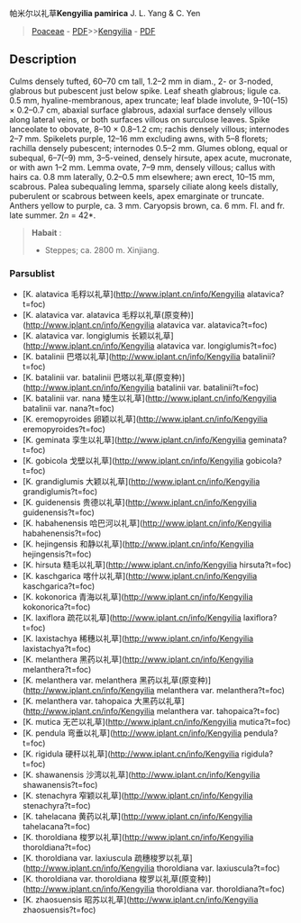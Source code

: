 帕米尔以礼草**Kengyilia pamirica** J. L. Yang & C. Yen

> [Poaceae](http://www.iplant.cn/info/Poaceae?t=foc) - [PDF](http://www.iplant.cn/foc/pdf/Poaceae.pdf)>>[Kengyilia](http://www.iplant.cn/info/Kengyilia?t=foc) - [PDF](http://www.iplant.cn/foc/pdf/Kengyilia.pdf)

## Description

Culms densely tufted, 60–70 cm tall, 1.2–2 mm in diam., 2- or 3-noded, glabrous but pubescent just below spike. Leaf sheath glabrous; ligule ca. 0.5 mm, hyaline-membranous, apex truncate; leaf blade involute, 9–10(–15) × 0.2–0.7 cm, abaxial surface glabrous, adaxial surface densely villous along lateral veins, or both surfaces villous on surculose leaves. Spike lanceolate to obovate, 8–10 × 0.8–1.2 cm; rachis densely villous; internodes 2–7 mm. Spikelets purple, 12–16 mm excluding awns, with 5–8 florets; rachilla densely pubescent; internodes 0.5–2 mm. Glumes oblong, equal or subequal, 6–7(–9) mm, 3–5-veined, densely hirsute, apex acute, mucronate, or with awn 1–2 mm. Lemma ovate, 7–9 mm, densely villous; callus with hairs ca. 0.8 mm laterally, 0.2–0.5 mm elsewhere; awn erect, 10–15 mm, scabrous. Palea subequaling lemma, sparsely ciliate along keels distally, puberulent or scabrous between keels, apex emarginate or truncate. Anthers yellow to purple, ca. 3 mm. Caryopsis brown, ca. 6 mm. Fl. and fr. late summer. 2*n* = 42*.

> **Habait** : 
>* Steppes; ca. 2800 m. Xinjiang.

### Parsublist

* [K.  alatavica  毛稃以礼草](http://www.iplant.cn/info/Kengyilia alatavica?t=foc)
* [K.  alatavica var. alatavica  毛稃以礼草(原变种)](http://www.iplant.cn/info/Kengyilia alatavica var. alatavica?t=foc)
* [K.  alatavica var. longiglumis  长颖以礼草](http://www.iplant.cn/info/Kengyilia alatavica var. longiglumis?t=foc)
* [K.  batalinii  巴塔以礼草](http://www.iplant.cn/info/Kengyilia batalinii?t=foc)
* [K.  batalinii var. batalinii  巴塔以礼草(原变种)](http://www.iplant.cn/info/Kengyilia batalinii var. batalinii?t=foc)
* [K.  batalinii var. nana  矮生以礼草](http://www.iplant.cn/info/Kengyilia batalinii var. nana?t=foc)
* [K.  eremopyroides  卵颖以礼草](http://www.iplant.cn/info/Kengyilia eremopyroides?t=foc)
* [K.  geminata  孪生以礼草](http://www.iplant.cn/info/Kengyilia geminata?t=foc)
* [K.  gobicola  戈壁以礼草](http://www.iplant.cn/info/Kengyilia gobicola?t=foc)
* [K.  grandiglumis  大颖以礼草](http://www.iplant.cn/info/Kengyilia grandiglumis?t=foc)
* [K.  guidenensis  贵德以礼草](http://www.iplant.cn/info/Kengyilia guidenensis?t=foc)
* [K.  habahenensis  哈巴河以礼草](http://www.iplant.cn/info/Kengyilia habahenensis?t=foc)
* [K.  hejingensis  和静以礼草](http://www.iplant.cn/info/Kengyilia hejingensis?t=foc)
* [K.  hirsuta  糙毛以礼草](http://www.iplant.cn/info/Kengyilia hirsuta?t=foc)
* [K.  kaschgarica  喀什以礼草](http://www.iplant.cn/info/Kengyilia kaschgarica?t=foc)
* [K.  kokonorica  青海以礼草](http://www.iplant.cn/info/Kengyilia kokonorica?t=foc)
* [K.  laxiflora  疏花以礼草](http://www.iplant.cn/info/Kengyilia laxiflora?t=foc)
* [K.  laxistachya  稀穗以礼草](http://www.iplant.cn/info/Kengyilia laxistachya?t=foc)
* [K.  melanthera  黑药以礼草](http://www.iplant.cn/info/Kengyilia melanthera?t=foc)
* [K.  melanthera var. melanthera  黑药以礼草(原变种)](http://www.iplant.cn/info/Kengyilia melanthera var. melanthera?t=foc)
* [K.  melanthera var. tahopaica  大黑药以礼草](http://www.iplant.cn/info/Kengyilia melanthera var. tahopaica?t=foc)
* [K.  mutica  无芒以礼草](http://www.iplant.cn/info/Kengyilia mutica?t=foc)
* [K.  pendula  弯垂以礼草](http://www.iplant.cn/info/Kengyilia pendula?t=foc)
* [K.  rigidula  硬秆以礼草](http://www.iplant.cn/info/Kengyilia rigidula?t=foc)
* [K.  shawanensis  沙湾以礼草](http://www.iplant.cn/info/Kengyilia shawanensis?t=foc)
* [K.  stenachyra  窄颖以礼草](http://www.iplant.cn/info/Kengyilia stenachyra?t=foc)
* [K.  tahelacana  黄药以礼草](http://www.iplant.cn/info/Kengyilia tahelacana?t=foc)
* [K.  thoroldiana  梭罗以礼草](http://www.iplant.cn/info/Kengyilia thoroldiana?t=foc)
* [K.  thoroldiana var. laxiuscula  疏穗梭罗以礼草](http://www.iplant.cn/info/Kengyilia thoroldiana var. laxiuscula?t=foc)
* [K.  thoroldiana var. thoroldiana  梭罗以礼草(原变种)](http://www.iplant.cn/info/Kengyilia thoroldiana var. thoroldiana?t=foc)
* [K.  zhaosuensis  昭苏以礼草](http://www.iplant.cn/info/Kengyilia zhaosuensis?t=foc)
